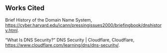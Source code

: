 ## Works Cited

Brief History of the Domain Name System, https://cyber.harvard.edu/icann/pressingissues2000/briefingbook/dnshistory.html. 

“What Is DNS Security?” DNS Security | Cloudflare, Cloudflare, https://www.cloudflare.com/learning/dns/dns-security/.

